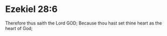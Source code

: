 # Ezekiel 28:6

Therefore thus saith the Lord GOD; Because thou hast set thine heart as the heart of God;